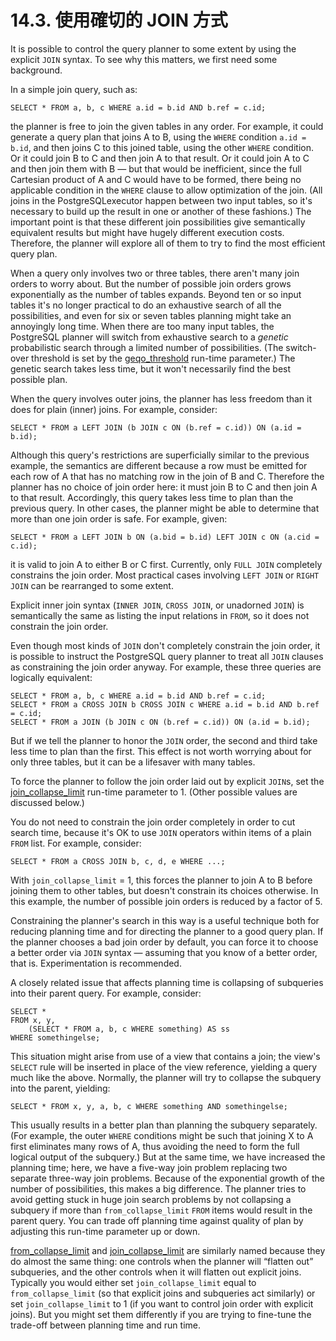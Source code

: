 # 14.3. 使用確切的 JOIN 方式

It is possible to control the query planner to some extent by using the explicit `JOIN` syntax. To see why this matters, we first need some background.

In a simple join query, such as:

```text
SELECT * FROM a, b, c WHERE a.id = b.id AND b.ref = c.id;
```

the planner is free to join the given tables in any order. For example, it could generate a query plan that joins A to B, using the `WHERE` condition `a.id = b.id`, and then joins C to this joined table, using the other `WHERE` condition. Or it could join B to C and then join A to that result. Or it could join A to C and then join them with B — but that would be inefficient, since the full Cartesian product of A and C would have to be formed, there being no applicable condition in the `WHERE` clause to allow optimization of the join. \(All joins in the PostgreSQLexecutor happen between two input tables, so it's necessary to build up the result in one or another of these fashions.\) The important point is that these different join possibilities give semantically equivalent results but might have hugely different execution costs. Therefore, the planner will explore all of them to try to find the most efficient query plan.

When a query only involves two or three tables, there aren't many join orders to worry about. But the number of possible join orders grows exponentially as the number of tables expands. Beyond ten or so input tables it's no longer practical to do an exhaustive search of all the possibilities, and even for six or seven tables planning might take an annoyingly long time. When there are too many input tables, the PostgreSQL planner will switch from exhaustive search to a _genetic_ probabilistic search through a limited number of possibilities. \(The switch-over threshold is set by the [geqo\_threshold](https://www.postgresql.org/docs/10/static/runtime-config-query.html#GUC-GEQO-THRESHOLD) run-time parameter.\) The genetic search takes less time, but it won't necessarily find the best possible plan.

When the query involves outer joins, the planner has less freedom than it does for plain \(inner\) joins. For example, consider:

```text
SELECT * FROM a LEFT JOIN (b JOIN c ON (b.ref = c.id)) ON (a.id = b.id);
```

Although this query's restrictions are superficially similar to the previous example, the semantics are different because a row must be emitted for each row of A that has no matching row in the join of B and C. Therefore the planner has no choice of join order here: it must join B to C and then join A to that result. Accordingly, this query takes less time to plan than the previous query. In other cases, the planner might be able to determine that more than one join order is safe. For example, given:

```text
SELECT * FROM a LEFT JOIN b ON (a.bid = b.id) LEFT JOIN c ON (a.cid = c.id);
```

it is valid to join A to either B or C first. Currently, only `FULL JOIN` completely constrains the join order. Most practical cases involving `LEFT JOIN` or `RIGHT JOIN` can be rearranged to some extent.

Explicit inner join syntax \(`INNER JOIN`, `CROSS JOIN`, or unadorned `JOIN`\) is semantically the same as listing the input relations in `FROM`, so it does not constrain the join order.

Even though most kinds of `JOIN` don't completely constrain the join order, it is possible to instruct the PostgreSQL query planner to treat all `JOIN` clauses as constraining the join order anyway. For example, these three queries are logically equivalent:

```text
SELECT * FROM a, b, c WHERE a.id = b.id AND b.ref = c.id;
SELECT * FROM a CROSS JOIN b CROSS JOIN c WHERE a.id = b.id AND b.ref = c.id;
SELECT * FROM a JOIN (b JOIN c ON (b.ref = c.id)) ON (a.id = b.id);
```

But if we tell the planner to honor the `JOIN` order, the second and third take less time to plan than the first. This effect is not worth worrying about for only three tables, but it can be a lifesaver with many tables.

To force the planner to follow the join order laid out by explicit `JOIN`s, set the [join\_collapse\_limit](https://www.postgresql.org/docs/10/static/runtime-config-query.html#GUC-JOIN-COLLAPSE-LIMIT) run-time parameter to 1. \(Other possible values are discussed below.\)

You do not need to constrain the join order completely in order to cut search time, because it's OK to use `JOIN` operators within items of a plain `FROM` list. For example, consider:

```text
SELECT * FROM a CROSS JOIN b, c, d, e WHERE ...;
```

With `join_collapse_limit` = 1, this forces the planner to join A to B before joining them to other tables, but doesn't constrain its choices otherwise. In this example, the number of possible join orders is reduced by a factor of 5.

Constraining the planner's search in this way is a useful technique both for reducing planning time and for directing the planner to a good query plan. If the planner chooses a bad join order by default, you can force it to choose a better order via `JOIN` syntax — assuming that you know of a better order, that is. Experimentation is recommended.

A closely related issue that affects planning time is collapsing of subqueries into their parent query. For example, consider:

```text
SELECT *
FROM x, y,
    (SELECT * FROM a, b, c WHERE something) AS ss
WHERE somethingelse;
```

This situation might arise from use of a view that contains a join; the view's `SELECT` rule will be inserted in place of the view reference, yielding a query much like the above. Normally, the planner will try to collapse the subquery into the parent, yielding:

```text
SELECT * FROM x, y, a, b, c WHERE something AND somethingelse;
```

This usually results in a better plan than planning the subquery separately. \(For example, the outer `WHERE` conditions might be such that joining X to A first eliminates many rows of A, thus avoiding the need to form the full logical output of the subquery.\) But at the same time, we have increased the planning time; here, we have a five-way join problem replacing two separate three-way join problems. Because of the exponential growth of the number of possibilities, this makes a big difference. The planner tries to avoid getting stuck in huge join search problems by not collapsing a subquery if more than `from_collapse_limit` `FROM` items would result in the parent query. You can trade off planning time against quality of plan by adjusting this run-time parameter up or down.

[from\_collapse\_limit](https://www.postgresql.org/docs/10/static/runtime-config-query.html#GUC-FROM-COLLAPSE-LIMIT) and [join\_collapse\_limit](https://www.postgresql.org/docs/10/static/runtime-config-query.html#GUC-JOIN-COLLAPSE-LIMIT) are similarly named because they do almost the same thing: one controls when the planner will “flatten out” subqueries, and the other controls when it will flatten out explicit joins. Typically you would either set `join_collapse_limit` equal to `from_collapse_limit` \(so that explicit joins and subqueries act similarly\) or set `join_collapse_limit` to 1 \(if you want to control join order with explicit joins\). But you might set them differently if you are trying to fine-tune the trade-off between planning time and run time.

